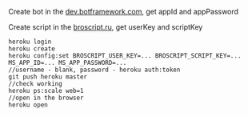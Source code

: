 Create bot in the [dev.botframework.com](dev.botframework.com), get appId and appPassword

Create script in the [broscript.ru](broscript.ru), get userKey and scriptKey

```
heroku login
heroku create
heroku config:set BROSCRIPT_USER_KEY=... BROSCRIPT_SCRIPT_KEY=... MS_APP_ID=... MS_APP_PASSWORD=...
//username - blank, password - heroku auth:token
git push heroku master
//check working
heroku ps:scale web=1
//open in the browser
heroku open
```